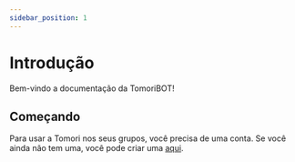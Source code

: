 ```yaml
---
sidebar_position: 1
---
```


# Introdução

Bem-vindo a documentação da TomoriBOT!

## Começando

Para usar a Tomori nos seus grupos, você precisa de uma conta. Se você ainda não tem uma, você pode criar uma [aqui](https://tomoribot.com.br/account/register).
